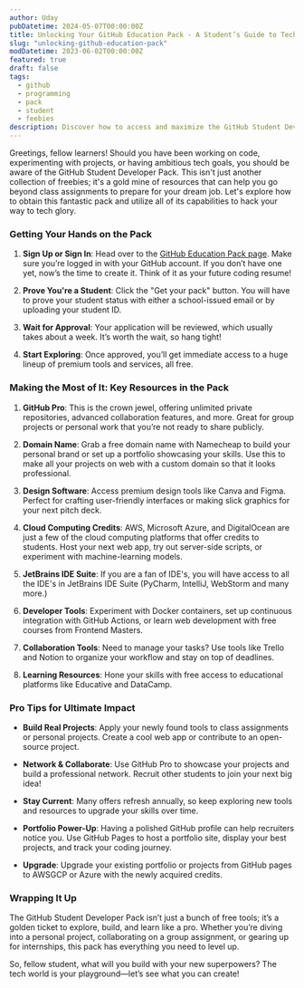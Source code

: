 ```yaml
---
author: Uday
pubDatetime: 2024-05-07T00:00:00Z
title: Unlocking Your GitHub Education Pack - A Student’s Guide to Tech Superpowers
slug: "unlocking-github-education-pack"
modDatetime: 2023-06-02T00:00:00Z
featured: true
draft: false
tags:
  - github
  - programming
  - pack
  - student
  - feebies
description: Discover how to access and maximize the GitHub Student Developer Pack, using premium tools and resources to build projects, showcase skills, and excel in tech.
---
```


Greetings, fellow learners! Should you have been working on code, experimenting with projects, or having ambitious tech goals, you should be aware of the GitHub Student Developer Pack. This isn't just another collection of freebies; it's a gold mine of resources that can help you go beyond class assignments to prepare for your dream job. Let's explore how to obtain this fantastic pack and utilize all of its capabilities to hack your way to tech glory.

### Getting Your Hands on the Pack

1. **Sign Up or Sign In**: Head over to the [GitHub Education Pack page](https://education.github.com/pack). Make sure you’re logged in with your GitHub account. If you don’t have one yet, now’s the time to create it. Think of it as your future coding resume!

2. **Prove You're a Student**: Click the "Get your pack" button. You will have to prove your student status with either a school-issued email or by uploading your student ID.

3. **Wait for Approval**: Your application will be reviewed, which usually takes about a week. It’s worth the wait, so hang tight!

4. **Start Exploring**: Once approved, you’ll get immediate access to a huge lineup of premium tools and services, all free.

### Making the Most of It: Key Resources in the Pack

1. **GitHub Pro**: This is the crown jewel, offering unlimited private repositories, advanced collaboration features, and more. Great for group projects or personal work that you’re not ready to share publicly.

2. **Domain Name**: Grab a free domain name with Namecheap to build your personal brand or set up a portfolio showcasing your skills. Use this to make all your projects on web with a custom domain so that it looks professional.

3. **Design Software**: Access premium design tools like Canva and Figma. Perfect for crafting user-friendly interfaces or making slick graphics for your next pitch deck.

4. **Cloud Computing Credits**: AWS, Microsoft Azure, and DigitalOcean are just a few of the cloud computing platforms that offer credits to students. Host your next web app, try out server-side scripts, or experiment with machine-learning models.

5. **JetBrains IDE Suite**: If you are a fan of IDE's, you will have access to all the IDE's in JetBrains IDE Suite (PyCharm, IntelliJ, WebStorm and many more.)

6. **Developer Tools**: Experiment with Docker containers, set up continuous integration with GitHub Actions, or learn web development with free courses from Frontend Masters.

7. **Collaboration Tools**: Need to manage your tasks? Use tools like Trello and Notion to organize your workflow and stay on top of deadlines.

8. **Learning Resources**: Hone your skills with free access to educational platforms like Educative and DataCamp.

### Pro Tips for Ultimate Impact

- **Build Real Projects**: Apply your newly found tools to class assignments or personal projects. Create a cool web app or contribute to an open-source project.

- **Network & Collaborate**: Use GitHub Pro to showcase your projects and build a professional network. Recruit other students to join your next big idea!

- **Stay Current**: Many offers refresh annually, so keep exploring new tools and resources to upgrade your skills over time.

- **Portfolio Power-Up**: Having a polished GitHub profile can help recruiters notice you. Use GitHub Pages to host a portfolio site, display your best projects, and track your coding journey.

- **Upgrade**: Upgrade your existing portfolio or projects from GitHub pages to AWSGCP or Azure with the newly acquired credits.

### Wrapping It Up

The GitHub Student Developer Pack isn’t just a bunch of free tools; it’s a golden ticket to explore, build, and learn like a pro. Whether you’re diving into a personal project, collaborating on a group assignment, or gearing up for internships, this pack has everything you need to level up.

So, fellow student, what will you build with your new superpowers? The tech world is your playground—let’s see what you can create!
